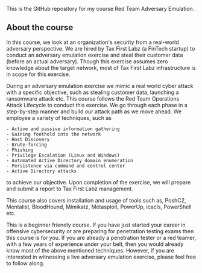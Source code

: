 
This is the GitHub repository for my course Red Team Adversary Emulation. 

## About the course

In this course, we look at an organization's security from a real-world adversary perspective. We are hired by Tax First Labz (a FinTech startup) to conduct an adversary emulation exercise and steal their customer data (before an actual adversary). Though this exercise assumes zero knowledge about the target network, most of Tax First Labz infrastructure is in scope for this exercise.


During an adversary emulation exercise we mimic a real world cyber attack with a specific objective, such as stealing customer data, launching a ransomware attack etc. This course follows the Red Team Operations Attack Lifecycle to conduct this exercise. We go through each phase in a step-by-step manner and build our attack path as we move ahead. We employee a variety of techniques, such as

    - Active and passive information gathering
    - Gaining foothold into the network
    - Host Discovery
    - Brute-forcing
    - Phishing
    - Privilege Escalation (Linux and Windows)
    - Automated Active Directory domain enumeration
    - Persistence via command and control center
    - Active Directory attacks

 
to achieve our objective. Upon completion of the exercise, we will prepare and submit a report to Tax First Labz management.    

This course also covers installation and usage of tools such as, PoshC2, Mentalist, BloodHound, Mimikatz, Metasploit, PowerUp, icacls, PowerShell etc.

This is a beginner friendly course. If you have just started your career in offensive cybersecurity or are preparing for penetration testing exams then this course is for you. If you are already a penetration tester or a red teamer, with a few years of experience under your belt, then you would already know most of the above mentioned techniques. However, if you are interested in witnessing a live adversary emulation exercise, please feel free to follow along. 
